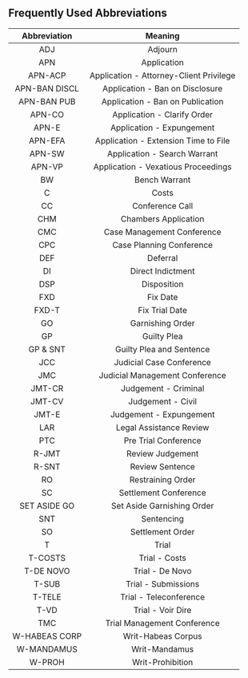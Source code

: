 ## Frequently Used Abbreviations

| Abbreviation | Meaning |
| :---: | :---: |
| ADJ	| Adjourn
| APN	| Application
| APN-ACP	| Application - Attorney-Client Privilege
| APN-BAN DISCL	| Application - Ban on Disclosure
| APN-BAN PUB	| Application - Ban on Publication
| APN-CO	| Application - Clarify Order
| APN-E	| Application - Expungement
| APN-EFA	| Application - Extension Time to File
| APN-SW	| Application - Search Warrant
| APN-VP	| Application - Vexatious Proceedings
| BW | Bench Warrant
| C	| Costs
| CC | Conference Call
| CHM	| Chambers Application
| CMC	| Case Management Conference
| CPC	| Case Planning Conference
| DEF	| Deferral
| DI	| Direct Indictment
| DSP	| Disposition
| FXD | Fix Date
| FXD-T | Fix Trial Date
| GO | Garnishing Order
| GP	| Guilty Plea
| GP & SNT	| Guilty Plea and Sentence
| JCC	| Judicial Case Conference
| JMC	| Judicial Management Conference
| JMT-CR	| Judgement - Criminal
| JMT-CV	| Judgement - Civil
| JMT-E	| Judgement - Expungement
| LAR	| Legal Assistance Review
| PTC	| Pre Trial Conference
| R-JMT | Review Judgement
| R-SNT	| Review Sentence
| RO	| Restraining Order
| SC	| Settlement Conference
| SET ASIDE GO	| Set Aside Garnishing Order
| SNT	| Sentencing
| SO	| Settlement Order
| T	| Trial
| T-COSTS	| Trial - Costs
| T-DE NOVO	| Trial - De Novo
| T-SUB	| Trial - Submissions
| T-TELE	| Trial - Teleconference
| T-VD	| Trial - Voir Dire
| TMC	| Trial Management Conference
| W-HABEAS CORP	| Writ-Habeas Corpus
| W-MANDAMUS	| Writ-Mandamus
| W-PROH	| Writ-Prohibition

